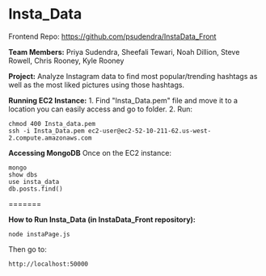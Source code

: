 # Insta_Data
Frontend Repo: https://github.com/psudendra/InstaData_Front

**Team Members:**
    Priya Sudendra,
    Sheefali Tewari,
    Noah Dillion,
    Steve Rowell, 
    Chris Rooney,
    Kyle Rooney

**Project:** Analyze Instagram data to find most popular/trending hashtags as well as the most liked pictures using those hashtags.

**Running EC2 Instance:**
    1. Find "Insta_Data.pem" file and move it to a location you can easily access and go to folder.
    2. Run: 
```
chmod 400 Insta_data.pem
ssh -i Insta_Data.pem ec2-user@ec2-52-10-211-62.us-west-2.compute.amazonaws.com
```

**Accessing MongoDB**
Once on the EC2 instance:
```
mongo
show dbs
use insta_data
db.posts.find()
```

=======

**How to Run Insta_Data (in InstaData_Front repository):** 

    node instaPage.js
    
Then go to:

    http://localhost:50000
